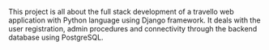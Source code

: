 This project is all about the full stack development of a travello web application with Python language using Django framework.
It deals with the user registration, admin procedures and connectivity through the backend database using PostgreSQL. 